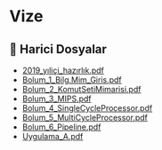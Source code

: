 # Vize


<!--Index-->

## 📂 Harici Dosyalar

- [2019_yıliçi_hazırlık.pdf](./2019_y%C4%B1li%C3%A7i_haz%C4%B1rl%C4%B1k.pdf)
- [Bolum_1_Bilg.Mim_Giris.pdf](./Bolum_1_Bilg.Mim_Giris.pdf)
- [Bolum_2_KomutSetiMimarisi.pdf](./Bolum_2_KomutSetiMimarisi.pdf)
- [Bolum_3_MIPS.pdf](./Bolum_3_MIPS.pdf)
- [Bolum_4_SingleCycleProcessor.pdf](./Bolum_4_SingleCycleProcessor.pdf)
- [Bolum_5_MultiCycleProcessor.pdf](./Bolum_5_MultiCycleProcessor.pdf)
- [Bolum_6_Pipeline.pdf](./Bolum_6_Pipeline.pdf)
- [Uygulama_A.pdf](./Uygulama_A.pdf)


<!--Index-->

